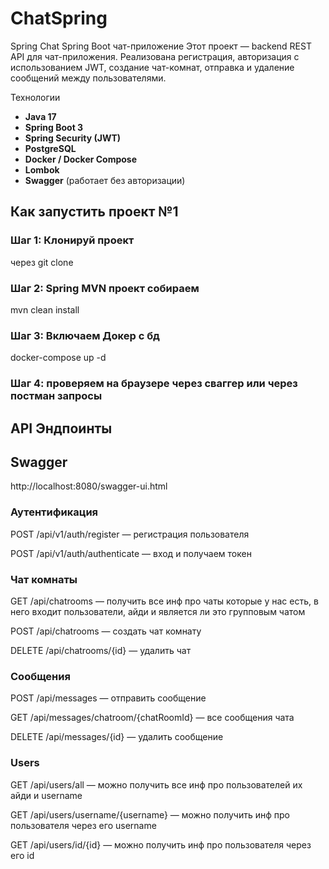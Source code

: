 # ChatSpring
Spring Chat 
Spring Boot чат-приложение
Этот проект — backend REST API для чат-приложения. Реализована регистрация, авторизация с использованием JWT, создание чат-комнат, отправка и удаление сообщений между пользователями.

Технологии
- **Java 17**
- **Spring Boot 3**
- **Spring Security (JWT)**
- **PostgreSQL**
- **Docker / Docker Compose**
- **Lombok**
- **Swagger** (работает без авторизации)


## Как запустить проект №1

### Шаг 1: Клонируй проект
через git clone

### Шаг 2: Spring MVN проект собираем 
mvn clean install

### Шаг 3: Включаем Докер с бд
docker-compose up -d



### Шаг 4: проверяем на браузере через сваггер или через постман запросы 


##  API Эндпоинты
## Swagger
http://localhost:8080/swagger-ui.html

### Аутентификация

POST /api/v1/auth/register — регистрация пользователя

POST /api/v1/auth/authenticate — вход и получаем токен

### Чат комнаты
GET /api/chatrooms — получить все инф про чаты которые у нас есть, в него входит пользователи, айди и является ли это групповым чатом 

POST /api/chatrooms — создать чат комнату

DELETE /api/chatrooms/{id} — удалить чат

###  Сообщения
POST /api/messages — отправить сообщение

GET /api/messages/chatroom/{chatRoomId} — все сообщения чата

DELETE /api/messages/{id} — удалить сообщение

### Users
GET  /api/users/all — можно получить все инф про пользователей их айди и username

GET  /api/users/username/{username} — можно получить инф про пользователя через его username

GET  /api/users/id/{id} — можно получить инф про пользователя через его id

